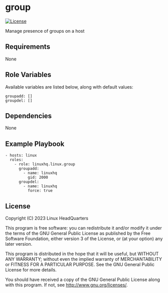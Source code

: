 # group

[![License](https://img.shields.io/badge/license-GPLv3-lightgreen)](https://www.gnu.org/licenses/gpl-3.0.en.html#license-text)

Manage presence of groups on a host

## Requirements

None

## Role Variables

Available variables are listed below, along with default values:

    groupadd: []
    groupdel: []

## Dependencies

None

## Example Playbook

    - hosts: linux
      roles:
        - role: linuxhq.linux.group
          groupadd:
            - name: linuxhq
              gid: 2000
          groupdel:
            - name: linuxhq
              force: true

## License

Copyright (C) 2023 Linux HeadQuarters

This program is free software: you can redistribute it and/or modify
it under the terms of the GNU General Public License as published by
the Free Software Foundation, either version 3 of the License, or
(at your option) any later version.

This program is distributed in the hope that it will be useful,
but WITHOUT ANY WARRANTY; without even the implied warranty of
MERCHANTABILITY or FITNESS FOR A PARTICULAR PURPOSE. See the
GNU General Public License for more details.

You should have received a copy of the GNU General Public License
along with this program. If not, see <http://www.gnu.org/licenses/>.
